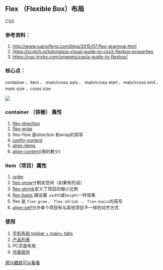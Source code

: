 ## Flex （Flexible Box）布局

CSS

### 参考资料：

1. http://www.ruanyifeng.com/blog/2015/07/flex-grammar.html
2. https://scotch.io/tutorials/a-visual-guide-to-css3-flexbox-properties
3. https://css-tricks.com/snippets/css/a-guide-to-flexbox/

### 核心点：

container 、item 、 main/cross axis 、 main/cross start 、main/cross end 、 main size 、cross size

![](https://cask.scotch.io/2015/04/CSS3-Flexbox-Model.jpg)

### container （容器） 属性

1. [flex-direction](http://js.jirengu.com/ferub/8/edit)
2. [flex-wrap](http://js.jirengu.com/ferub/11/edit)
3. flex-flow 是direction 和wrap的简写
4. [justify-content](http://js.jirengu.com/ferub/14/edit)
5. [align-items](http://js.jirengu.com/ferub/16/edit?css,output)
6. [align-content](http://js.jirengu.com/ferub/17/edit?css,output)(用的教少)

### item（项目）属性

1. [order](http://js.jirengu.com/ferub/19/edit)
2. [flex-grow](http://js.jirengu.com/ferub/20/edit)分剩余空间（如果有的话）
3. [flex-shrink](http://js.jirengu.com/ferub/22/edit)定义了项目的缩小比例
4. [flex-basis](http://js.jirengu.com/ferub/23/edit) 跟设置` width`或`height`一样效果
5. flex 是 `flex-grow` 、 `flex-shrink ` 、 `flex-basis`的简写 
6. [align-self](http://js.jirengu.com/ferub/24/edit)允许单个项目有与其他项目不一样的对齐方式

### 使用

1. [手机布局 topbar + main+ tabs](http://js.jirengu.com/lesab/6/edit)
2. [产品列表](http://js.jirengu.com/poza/2/edit)
3. PC页面布局
4. [完美居中](http://js.jirengu.com/reka/4/edit)

[感兴趣就可以看看](http://www.jirengu.com/app/watch/1412/1?vsum=140)